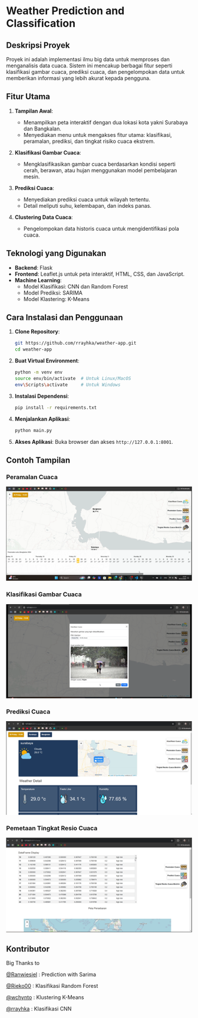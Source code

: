 
# **Weather Prediction and Classification**

## **Deskripsi Proyek**

Proyek ini adalah implementasi ilmu big data untuk memproses dan menganalisis data cuaca. Sistem ini mencakup berbagai fitur seperti klasifikasi gambar cuaca, prediksi cuaca, dan pengelompokan data untuk memberikan informasi yang lebih akurat kepada pengguna.

## **Fitur Utama**

1.  **Tampilan Awal**:
    
    -   Menampilkan peta interaktif dengan dua lokasi kota yakni Surabaya dan Bangkalan.
    -   Menyediakan menu untuk mengakses fitur utama: klasifikasi, peramalan, prediksi, dan tingkat risiko cuaca ekstrem.
2.  **Klasifikasi Gambar Cuaca**:
    
    -   Mengklasifikasikan gambar cuaca berdasarkan kondisi seperti cerah, berawan, atau hujan menggunakan model pembelajaran mesin.
3.  **Prediksi Cuaca**:
    
    -   Menyediakan prediksi cuaca untuk wilayah tertentu.
    -   Detail meliputi suhu, kelembapan, dan indeks panas.
4.  **Clustering Data Cuaca**:
    
    -   Pengelompokan data historis cuaca untuk mengidentifikasi pola cuaca.

## **Teknologi yang Digunakan**

-   **Backend**: Flask
-   **Frontend**: Leaflet.js untuk peta interaktif, HTML, CSS, dan JavaScript.
-   **Machine Learning**:
    -   Model Klasifikasi: CNN dan Random Forest
    -   Model Prediksi: SARIMA
    -   Model Klastering: K-Means


## **Cara Instalasi dan Penggunaan**

1.  **Clone Repository**:
    
    ```bash
    git https://github.com/rrayhka/weather-app.git
    cd weather-app
    
    ```
2.  **Buat Virtual Environment**:
    
    ```bash
    python -m venv env
    source env/bin/activate  # Untuk Linux/MacOS
    env\Scripts\activate     # Untuk Windows
    
    ```
        
3.  **Instalasi Dependensi**:
    
    ```bash
    pip install -r requirements.txt
    
    ```
    
4.  **Menjalankan Aplikasi**:
    
    ```bash
    python main.py
    
    ```
    
5.  **Akses Aplikasi**: Buka browser dan akses `http://127.0.0.1:8001`.
    

## **Contoh Tampilan**

### Peramalan Cuaca

![Peramalan cuacal](static/homepage.png)

### Klasifikasi Gambar Cuaca

![Klasifikasi Cuaca Image](static/klasifikasi-image.png)

### Prediksi Cuaca

![Prediksi Cuaca](static/prediksi-cuaca.png)

### Pemetaan Tingkat Resio Cuaca
![mapping](static/pemetaan-cuaca.png)

### 

## **Kontributor**

Big Thanks to 

[@Ranwiesiel](https://github.com/Ranwiesiel) : Prediction with Sarima

[@Rieko00](https://github.com/Rieko00) : Klasifikasi Random Forest

[@wchynto](https://github.com/) : Klustering K-Means

[@rrayhka](https://github.com/rrayhka) : Klasifikasi CNN
